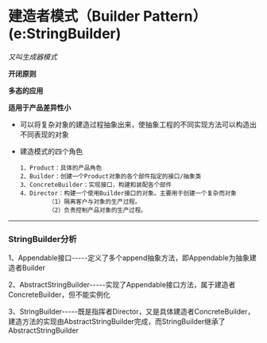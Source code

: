 # 建造者模式（Builder Pattern）(e:StringBuilder)
*又叫生成器模式*

**开闭原则**

**多态的应用**

**适用于产品差异性小**


*   可以将复杂对象的建造过程抽象出来，使抽象工程的不同实现方法可以构造出不同表现的对象
*   建造模式的四个角色

        1、Product：具体的产品角色
        2、Builder：创建一个Product对象的各个部件指定的接口/抽象类
        3、ConcreteBuilder：实现接口，构建和装配各个部件
        4、Director：构建一个使用Builder接口的对象。主要用于创建一个复杂而对象
                （1）隔离客户与对象的生产过程。
                （2）负责控制产品对象的生产过程。

***

### StringBuilder分析

1、Appendable接口-----定义了多个append抽象方法，即Appendable为抽象建造者Builder

2、AbstractStringBuilder-----实现了Appendable接口方法，属于建造者ConcreteBuilder，但不能实例化

3、StringBuilder-----既是指挥者Director，又是具体建造者ConcreteBuilder，建造方法的实现由AbstractStringBuilder完成，而StringBuilder继承了AbstractStringBuilder
